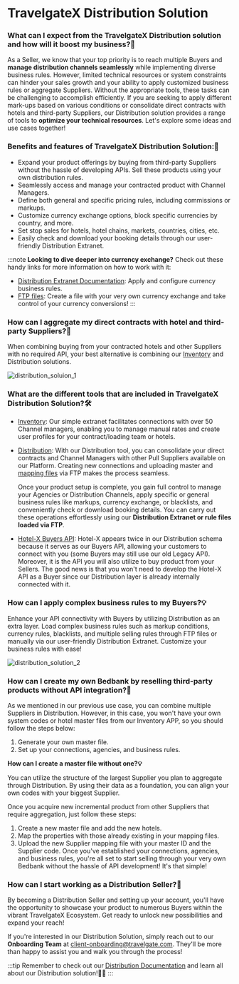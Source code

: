 ﻿---
sidebar_position: 1
---

# TravelgateX Distribution Solution

### What can I expect from the TravelgateX Distribution solution and how will it boost my business?🚀
As a Seller, we know that your top priority is to reach multiple Buyers and **manage distribution channels seamlessly** while implementing diverse business rules. However, limited technical resources or system constraints can hinder your sales growth and your ability to apply customized business rules or aggregate Suppliers.
Without the appropriate tools, these tasks can be challenging to accomplish efficiently. If you are seeking to apply different mark-ups based on various conditions or consolidate direct contracts with hotels and third-party Suppliers, our Distribution solution provides a range of tools to **optimize your technical resources**. Let's explore some ideas and use cases together!

### Benefits and features of TravelgateX Distribution Solution:🌟
- Expand your product offerings by buying from third-party Suppliers without the hassle of developing APIs. Sell these products using your own distribution rules.
- Seamlessly access and manage your contracted product with Channel Managers.
- Define both general and specific pricing rules, including commissions or markups.
- Customize currency exchange options, block specific currencies by country, and more.
- Set stop sales for hotels, hotel chains, markets, countries, cities, etc.
- Easily check and download your booking details through our user-friendly Distribution Extranet.

:::note
**Looking to dive deeper into currency exchange?** Check out these handy links for more information on how to work with it:
- [Distribution Extranet Documentation](https://docs.travelgatex.com/inventory-x/extranet/): Apply and configure currency business rules.
- [FTP files](https://docs.travelgatex.com/distribution/file-loads/masters/currencies/): Create a file with your very own currency exchange and take control of your currency conversions!
:::

### How can I aggregate my direct contracts with hotel and third-party Suppliers?🏨
When combining buying from your contracted hotels and other Suppliers with no required API, your best alternative is combining our [Inventory](https://knowledge.travelgatex.com/channel-managers-benefits) and Distribution solutions.

![distribution_soluion_1](https://storage.travelgate.com/kbase/distribution_solution_1.jpg)

 
### What are the different tools that are included in TravelgateX Distribution Solution?🛠️

- [Inventory](https://docs.travelgatex.com/inventory-x/extranet/): Our simple extranet facilitates connections with over 50 Channel managers, enabling you to manage manual rates and create user profiles for your contract/loading team or hotels.
- [Distribution](https://docs.travelgatex.com/distribution/): With our Distribution tool, you can consolidate your direct contracts and Channel Managers with other Pull Suppliers available on our Platform. Creating new connections and uploading master and [mapping files](https://docs.travelgatex.com/connectiontypesbuyers/hotel-x/plugins/mapping/) via FTP makes the process seamless.

	Once your product setup is complete, you gain full control to manage your Agencies or Distribution Channels, apply specific or general business rules like markups, currency exchange, or blacklists, and conveniently check or download booking details. You can carry out these operations effortlessly using our **Distribution Extranet or rule files loaded via FTP**. 
- [Hotel-X Buyers API](https://docs.travelgatex.com/connectiontypesbuyers/hotel-x/): Hotel-X appears twice in our Distribution schema because it serves as our Buyers API, allowing your customers to connect with you (some Buyers may still use our old Legacy API). Moreover, it is the API you will also utilize to buy product from your Sellers. The good news is that you won't need to develop the Hotel-X API as a Buyer since our Distribution layer is already internally connected with it.

### How can I apply complex business rules to my Buyers?💡
Enhance your API connectivity with Buyers by utilizing Distribution as an extra layer. Load complex business rules such as markup conditions, currency rules, blacklists, and multiple selling rules through FTP files or manually via our user-friendly Distribution Extranet. Customize your business rules with ease!

![distribution_solution_2](https://storage.travelgate.com/kbase/distribution_solution_2.jpg)

### How can I create my own Bedbank by reselling third-party products without API integration?🏨
As we mentioned in our previous use case, you can combine multiple Suppliers in Distribution. However, in this case, you won't have your own system codes or hotel master files from our Inventory APP, so you should follow the steps below:

1. Generate your own master file.
1. Set up your connections, agencies, and business rules.

**How can I create a master file without one?💡**

You can utilize the structure of the largest Supplier you plan to aggregate through Distribution. By using their data as a foundation, you can align your own codes with your biggest Supplier.

Once you acquire new incremental product from other Suppliers that require aggregation, just follow these steps:
1. Create a new master file and add the new hotels.
1. Map the properties with those already existing in your mapping files.
1. Upload the new Supplier mapping file with your master ID and the Supplier code.
Once you've established your connections, agencies, and business rules, you're all set to start selling through your very own Bedbank without the hassle of API development! It's that simple!

### How can I start working as a Distribution Seller?🌟
By becoming a Distribution Seller and setting up your account, you'll have the opportunity to showcase your product to numerous Buyers within the vibrant TravelgateX Ecosystem. Get ready to unlock new possibilities and expand your reach!

If you're interested in our Distribution Solution, simply reach out to our **Onboarding Team** at client-onboarding@travelgate.com. They'll be more than happy to assist you and walk you through the process!

 
:::tip
Remember to check out our [Distribution Documentation](https://docs.travelgatex.com/distribution/) and learn all about our Distribution solution!📝🚀
:::
 